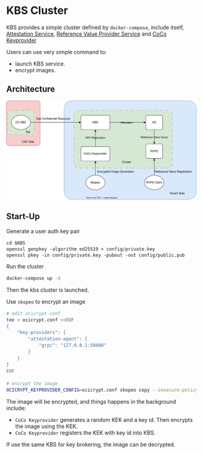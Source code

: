 # KBS Cluster

KBS provides a simple cluster defined by `docker-compose`, include itself, [Attestation Service](https://github.com/confidential-containers/attestation-service), [Reference Value Provider Service](https://github.com/confidential-containers/attestation-service/tree/main/bin/rvps) and [CoCo Keyprovider](https://github.com/confidential-containers/attestation-agent/tree/cc4e84c/sample_keyprovider)

Users can use very simple command to:
- launch KBS service.
- encrypt images.

## Architecture

<div align=center>

![](./pictures/cluster.svg)

</div>

## Start-Up

Generate a user auth key pair
```
cd $KBS
openssl genpkey -algorithm ed25519 > config/private.key
openssl pkey -in config/private.key -pubout -out config/public.pub
```

Run the cluster
```bash
docker-compose up -d
```

Then the kbs cluster is launched.

Use `skopeo` to encrypt an image
```bash
# edit ocicrypt.conf
tee > ocicrypt.conf <<EOF
{
    "key-providers": {
        "attestation-agent": {
            "grpc": "127.0.0.1:50000"
        }
    }
}
EOF

# encrypt the image
OCICRYPT_KEYPROVIDER_CONFIG=ocicrypt.conf skopeo copy --insecure-policy --encryption-key provider:attestation-agent docker://busybox oci:busybox_encrypted
```

The image will be encrypted, and things happens in the background include:
- `CoCo Keyprovider` generates a random KEK and a key id. Then encrypts the image using the KEK.
- `CoCo Keyprovider` registers the KEK with key id into KBS.

If use the same KBS for key brokering, the image can be decrypted.
